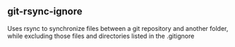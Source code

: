 ## git-rsync-ignore

Uses rsync to synchronize files between a git repository and another folder,
while excluding those files and directories listed in the .gitignore
